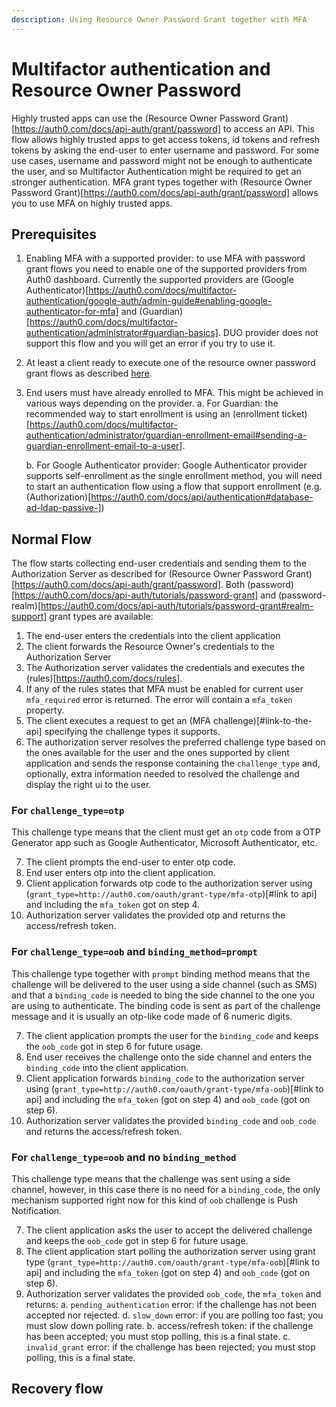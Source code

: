 ```yaml
---
description: Using Resource Owner Password Grant together with MFA
---
```


# Multifactor authentication and Resource Owner Password

Highly trusted apps can use the (Resource Owner Password Grant)[https://auth0.com/docs/api-auth/grant/password] to access an API.
This flow allows highly trusted apps to get access tokens, id tokens and refresh tokens by asking the end-user to enter username and password.
For some use cases, username and password might not be enough to authenticate the user, and so Multifactor Authentication might be required
to get an stronger authentication. MFA grant types together with (Resource Owner Password Grant)[https://auth0.com/docs/api-auth/grant/password]
allows you to use MFA on highly trusted apps.

## Prerequisites
1. Enabling MFA with a supported provider: to use MFA with password grant flows you need to enable one of the supported providers from Auth0 dashboard. Currently the supported providers are (Google Authenticator)[https://auth0.com/docs/multifactor-authentication/google-auth/admin-guide#enabling-google-authenticator-for-mfa] and (Guardian)[https://auth0.com/docs/multifactor-authentication/administrator#guardian-basics]. DUO provider does not support this flow and you will get an
error if you try to use it.

2. At least a client ready to execute one of the resource owner password grant flows as described [here](https://auth0.com/docs/api-auth/tutorials/password-grant).

3. End users must have already enrolled to MFA. This might be achieved in various ways depending on the provider.
   a. For Guardian: the recommended way to start enrollment is using an (enrollment ticket)[https://auth0.com/docs/multifactor-authentication/administrator/guardian-enrollment-email#sending-a-guardian-enrollment-email-to-a-user].

   b. For Google Authenticator provider: Google Authenticator provider supports self-enrollment as the single enrollment method, you will need to start an
   authentication flow using a flow that support enrollment (e.g. (Authorization)[https://auth0.com/docs/api/authentication#database-ad-ldap-passive-])

## Normal Flow
The flow starts collecting end-user credentials and sending them to the Authorization Server as described for (Resource Owner Password Grant)[https://auth0.com/docs/api-auth/grant/password]. Both (password)[https://auth0.com/docs/api-auth/tutorials/password-grant] and (password-realm)[https://auth0.com/docs/api-auth/tutorials/password-grant#realm-support] grant types are available:

1. The end-user enters the credentials into the client application
2. The client forwards the Resource Owner's credentials to the Authorization Server
3. The Authorization server validates the credentials and executes the (rules)[https://auth0.com/docs/rules].
4. If any of the rules states that MFA must be enabled for current user `mfa_required` error is returned.
The error will contain a `mfa_token` property.
5. The client executes a request to get an (MFA challenge)[#link-to-the-api] specifying the challenge types it supports.
6. The authorization server resolves the preferred challenge type based on the ones available for the user and the ones supported by client application and sends the response containing the `challenge_type` and, optionally, extra information needed to resolved the challenge and display the right ui to the user.

### For `challenge_type=otp`
This challenge type means that the client must get an `otp` code from a OTP Generator app such as Google Authenticator, Microsoft Authenticator, etc.

7. The client prompts the end-user to enter otp code.
8. End user enters otp into the client application.
9. Client application forwards otp code to the authorization server using (`grant_type=http://auth0.com/oauth/grant-type/mfa-otp`)[#link to api] and including the `mfa_token` got on step 4.
10. Authorization server validates the provided otp and returns the access/refresh token.

### For `challenge_type=oob` and `binding_method=prompt`
This challenge type together with `prompt` binding method means that the challenge will be delivered to the user using a side channel (such as SMS) and that a `binding_code` is needed to bing the side channel to the one you are using to authenticate. The binding code is sent as part of the challenge message and it is usually an otp-like code made of 6 numeric digits.

7. The client application prompts the user for the `binding_code` and keeps the `oob_code` got in step 6 for future usage.
8. End user receives the challenge onto the side channel and enters the `binding_code` into the client application.
9. Client application forwards `binding_code` to the authorization server using (`grant_type=http://auth0.com/oauth/grant-type/mfa-oob`)[#link to api] and including the `mfa_token` (got on step 4) and `oob_code` (got on step 6).
10. Authorization server validates the provided `binding_code` and `oob_code` and returns the access/refresh token.

### For `challenge_type=oob` and no `binding_method`
This challenge type means that the challenge was sent using a side channel, however, in this case there
is no need for a `binding_code`, the only mechanism supported right now for this kind of `oob` challenge is Push Notification.

7. The client application asks the user to accept the delivered challenge and keeps the `oob_code` got in step 6 for future usage.
8. The client application start polling the authorization server using grant type (`grant_type=http://auth0.com/oauth/grant-type/mfa-oob`)[#link to api] and including the `mfa_token` (got on step 4) and `oob_code` (got on step 6).
10. Authorization server validates the provided `oob_code`, the `mfa_token` and returns:
  a. `pending_authentication` error: if the challenge has not been accepted nor rejected.
  d. `slow_down` error: if you are polling too fast; you must slow down polling rate.
  b. access/refresh token: if the challenge has been accepted; you must stop polling, this is a final state.
  c. `invalid_grant` error: if the challenge has been rejected; you must stop polling, this is a final state.

## Recovery flow
